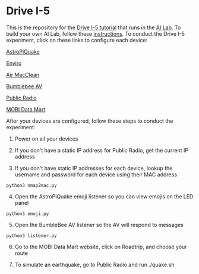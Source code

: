 # Drive I-5

This is the repository for the [Drive I-5 tutorial](http://i18nelson.com/Tutorial-DriveI5/EVehicles.htm) that runs in the [AI Lab](https://github.com/NelsonPython/AI_Lab).  To build your own AI Lab, follow these [instructions](https://github.com/NelsonPython/AI_Lab).  To conduct the Drive I-5 experiment, click on these links to configure each device:</h2>

[AstroPiQuake](AstroPiQuake/README.md)

[Enviro](Enviro/README.md)

[Air MacClean](AirMacClean/README.md)

[Bumblebee AV](BumblebeeAV/README.md)

[Public Radio](PublicRadio/README.md)

[MOBI Data Mart](DataMart/README.md)

After your devices are configured, follow these steps to conduct the experiment:

1. Power on all your devices

2. If you don't have a static IP address for Public Radio, get the current IP address

3. If you don't have static IP addresses for each device, lookup the username and password for each device using their MAC address

```
python3 nmap2mac.py
```

4. Open the AstroPiQuake emoji listener so you can view emojis on the LED panel

```
python3 emoji.py
```

5. Open the BumbleBee AV listener so the AV will respond to messages

```
python3 listener.py
```

6. Go to the MOBI Data Mart website, click on Roadtrip, and choose your route

7. To simulate an earthquake, go to Public Radio and run ./quake.sh
